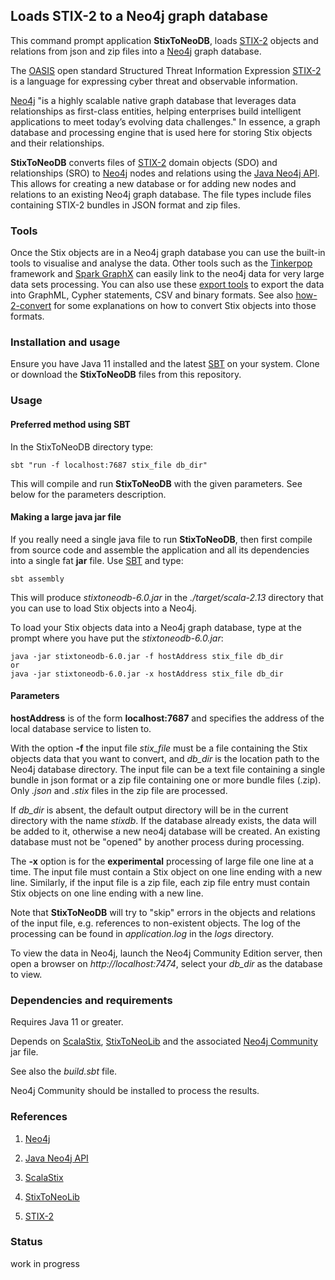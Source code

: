 ## Loads STIX-2 to a Neo4j graph database

This command prompt application **StixToNeoDB**, loads [STIX-2](https://oasis-open.github.io/cti-documentation/) 
objects and relations from json and zip files into a [Neo4j](https://neo4j.com/) graph database. 

The [OASIS](https://www.oasis-open.org/) open standard Structured Threat Information Expression [STIX-2](https://oasis-open.github.io/cti-documentation/) 
is a language for expressing cyber threat and observable information.

[Neo4j](https://neo4j.com/) "is a highly scalable native graph database that leverages data 
relationships as first-class entities, helping enterprises build intelligent applications 
to meet today’s evolving data challenges."
In essence, a graph database and processing engine that is used here for storing Stix objects 
and their relationships.
 
**StixToNeoDB** converts files of [STIX-2](https://oasis-open.github.io/cti-documentation/) 
domain objects (SDO) and relationships (SRO) to [Neo4j](https://neo4j.com/) nodes and relations 
using the [Java Neo4j API](https://neo4j.com/docs/java-reference/current/javadocs/). 
This allows for creating a new database or for adding new nodes and relations to 
an existing Neo4j graph database. The file types include files containing 
 STIX-2 bundles in JSON format and zip files.
      
### Tools  
       
Once the Stix objects are in a Neo4j graph database you can use the built-in tools to visualise and 
analyse the data. Other tools such as the [Tinkerpop](http://tinkerpop.apache.org/) framework and [Spark GraphX](https://spark.apache.org/graphx/) 
can easily link to the neo4j data for very large data sets processing. 
You can also use these [export tools](https://github.com/jexp/neo4j-shell-tools) to export the data into GraphML, Cypher statements, CSV and binary formats. See also 
[how-2-convert](how-2-convert.md) for some explanations on how to convert Stix objects into those formats.         
   
### Installation and usage

Ensure you have Java 11 installed and the latest [SBT](http://www.scala-sbt.org/) on your system.
Clone or download the **StixToNeoDB** files from this repository.

### Usage

#### Preferred method using SBT 

In the StixToNeoDB directory type:

    sbt "run -f localhost:7687 stix_file db_dir" 

This will compile and run **StixToNeoDB** with the given parameters.
See below for the parameters description.
 
#### Making a large java **jar** file 

If you really need a single java file to run **StixToNeoDB**, then first 
compile from source code and assemble the application and all its dependencies 
into a single fat **jar** file. Use [SBT](http://www.scala-sbt.org/) and type:
   
    sbt assembly
   
This will produce *stixtoneodb-6.0.jar* in the *./target/scala-2.13* directory 
that you can use to load Stix objects into a Neo4j. 

To load your Stix objects data into a Neo4j graph database, type at the prompt where 
you have put the *stixtoneodb-6.0.jar*:
 
    java -jar stixtoneodb-6.0.jar -f hostAddress stix_file db_dir
    or
    java -jar stixtoneodb-6.0.jar -x hostAddress stix_file db_dir

#### Parameters 

**hostAddress** is of the form **localhost:7687** and specifies the address 
of the local database service to listen to.

With the option **-f** the input file *stix_file* must be a file containing the Stix objects data that you want to convert, 
and *db_dir* is the location path to the Neo4j database directory.
The input file can be a text file containing a single bundle in json format or a zip file containing one or more 
bundle files (.zip). Only *.json* and *.stix* files in the zip file are processed.

If *db_dir* is absent, the default output directory will be in the current directory with the name *stixdb*. 
If the database already exists, the data will be added to it, otherwise a new neo4j database will be created. 
An existing database must not be "opened" by another process during processing. 

The **-x** option is for the **experimental** processing of large file one line at a time.
The input file must contain a Stix object on one line 
ending with a new line. Similarly, if the input file is a zip file, each zip file entry must 
contain Stix objects on one line ending with a new line. 

Note that **StixToNeoDB** will try to "skip" errors in the objects and relations of the input file, 
e.g. references to non-existent objects. The log of the processing can be found in *application.log* 
in the *logs* directory.

To view the data in Neo4j, launch the Neo4j Community Edition server, 
then open a browser on *http://localhost:7474*, select your *db_dir* as the database to view.

### Dependencies and requirements

Requires Java 11 or greater.

Depends on [ScalaStix](https://github.com/workingDog/scalastix), [StixToNeoLib](https://github.com/workingDog/StixToNeoLib) and 
the associated [Neo4j Community](https://mvnrepository.com/artifact/org.neo4j/neo4j) jar file.

See also the *build.sbt* file.

Neo4j Community should be installed to process the results.
               
### References
 
1) [Neo4j](https://neo4j.com/)

2) [Java Neo4j API](https://neo4j.com/docs/java-reference/current/javadocs/)

3) [ScalaStix](https://github.com/workingDog/scalastix)

4) [StixToNeoLib](https://github.com/workingDog/StixToNeoLib)

5) [STIX-2](https://oasis-open.github.io/cti-documentation/)


### Status

work in progress

